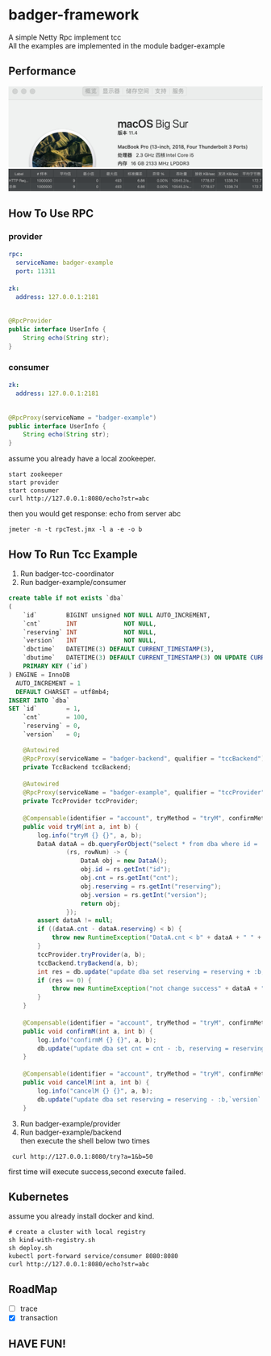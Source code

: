 # badger-framework

A simple Netty Rpc implement tcc <br/>
All the examples are implemented in the module badger-example

## Performance

![avatar](./docs/system.png)
![avatar](./docs/jmeter.png)

## How To Use RPC

### provider

```yaml
rpc:
  serviceName: badger-example
  port: 11311

zk:
  address: 127.0.0.1:2181
```

```java

@RpcProvider
public interface UserInfo {
    String echo(String str);
}

```

### consumer

```yaml
zk:
  address: 127.0.0.1:2181
```

```java

@RpcProxy(serviceName = "badger-example")
public interface UserInfo {
    String echo(String str);
}

```

assume you already have a local zookeeper.

```shell
start zookeeper
start provider 
start consumer 
curl http://127.0.0.1:8080/echo?str=abc
```

then you would get response:
echo from server abc

```jmx
jmeter -n -t rpcTest.jmx -l a -e -o b
```

## How To Run Tcc Example

1) Run badger-tcc-coordinator
2) Run badger-example/consumer

```sql
create table if not exists `dba`
(
    `id`        BIGINT unsigned NOT NULL AUTO_INCREMENT,
    `cnt`       INT             NOT NULL,
    `reserving` INT             NOT NULL,
    `version`   INT             NOT NULL,
    `dbctime`   DATETIME(3) DEFAULT CURRENT_TIMESTAMP(3),
    `dbutime`   DATETIME(3) DEFAULT CURRENT_TIMESTAMP(3) ON UPDATE CURRENT_TIMESTAMP(3),
    PRIMARY KEY (`id`)
) ENGINE = InnoDB
  AUTO_INCREMENT = 1
  DEFAULT CHARSET = utf8mb4;
INSERT INTO `dba`
SET `id`        = 1,
    `cnt`       = 100,
    `reserving` = 0,
    `version`   = 0;
```

```java
    @Autowired
    @RpcProxy(serviceName = "badger-backend", qualifier = "tccBackend")
    private TccBackend tccBackend;
    
    @Autowired
    @RpcProxy(serviceName = "badger-example", qualifier = "tccProvider")
    private TccProvider tccProvider;
    
    @Compensable(identifier = "account", tryMethod = "tryM", confirmMethod = "confirmM", cancelMethod = "cancelM")
    public void tryM(int a, int b) {
        log.info("tryM {} {}", a, b);
        DataA dataA = db.queryForObject("select * from dba where id = :id", ImmutableMap.of("id", a),
                (rs, rowNum) -> {
                    DataA obj = new DataA();
                    obj.id = rs.getInt("id");
                    obj.cnt = rs.getInt("cnt");
                    obj.reserving = rs.getInt("reserving");
                    obj.version = rs.getInt("version");
                    return obj;
                });
        assert dataA != null;
        if ((dataA.cnt - dataA.reserving) < b) {
            throw new RuntimeException("DataA.cnt < b" + dataA + " " + b);
        }
        tccProvider.tryProvider(a, b);
        tccBackend.tryBackend(a, b);
        int res = db.update("update dba set reserving = reserving + :b,`version` = `version` + 1  where id = :id and `version` = :version", ImmutableMap.of("id", a, "b", b, "version", dataA.version));
        if (res == 0) {
            throw new RuntimeException("not change success" + dataA + " " + b);
        }
    }

    @Compensable(identifier = "account", tryMethod = "tryM", confirmMethod = "confirmM", cancelMethod = "cancelM")
    public void confirmM(int a, int b) {
        log.info("confirmM {} {}", a, b);
        db.update("update dba set cnt = cnt - :b, reserving = reserving - :b,`version` = `version` + 1 where id = :id", ImmutableMap.of("id", a, "b", b));
    }

    @Compensable(identifier = "account", tryMethod = "tryM", confirmMethod = "confirmM", cancelMethod = "cancelM")
    public void cancelM(int a, int b) {
        log.info("cancelM {} {}", a, b);
        db.update("update dba set reserving = reserving - :b,`version` = `version` + 1 where id = :id", ImmutableMap.of("id", a, "b", b));
    }
```

3) Run badger-example/provider
4) Run badger-example/backend
<br/>then execute the shell below two times
```shell
 curl http://127.0.0.1:8080/try?a=1&b=50
```
first time will execute success,second execute failed.
## Kubernetes

assume you already install docker and kind.

```shell
# create a cluster with local registry
sh kind-with-registry.sh
sh deploy.sh
kubectl port-forward service/consumer 8080:8080
curl http://127.0.0.1:8080/echo?str=abc
```

## RoadMap

- [ ] trace
- [X] transaction

## HAVE FUN!